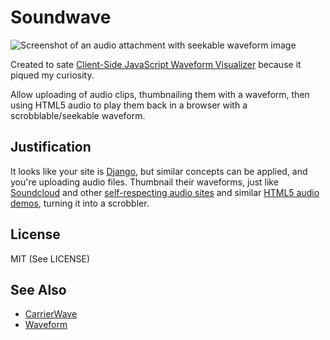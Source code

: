 # Soundwave

![Screenshot of an audio attachment with seekable waveform image](http://f.cl.ly/items/2g023z3B1n3x3B411T33/Screen%20Shot%202012-01-02%20at%2010.41.52%20PM.png)

Created to sate [Client-Side JavaScript Waveform Visualizer](https://web.archive.org/web/20111230154836/http://gun.io:80/open/4/client-side-javascript-waveform-visualizer) because it piqued my curiosity.

Allow uploading of audio clips, thumbnailing them with a waveform, then using HTML5 audio to play them back in a browser with a scrobblable/seekable waveform.

## Justification

It looks like your site is [Django](https://www.djangoproject.com/), but similar concepts can be applied, and you're uploading audio files. Thumbnail their waveforms, just like [Soundcloud](http://soundcloud.com/) and other [self-respecting audio sites](http://wheelsofsteel.net/) and similar [HTML5 audio demos](http://chromium.googlecode.com/svn/trunk/samples/audio/index.html), turning it into a scrobbler.

## License

MIT (See LICENSE)

## See Also

* [CarrierWave](https://github.com/benalavi/waveform)
* [Waveform](https://github.com/benalavi/waveform)
